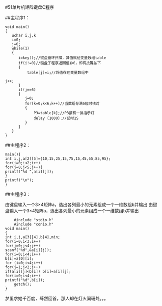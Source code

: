 
#51单片机矩阵键盘C程序

##主程序1：

```
void main()
{
   uchar i,j,k
   i=0;
   j=0;
   while(1)
   {
      i=key();//键盘循环扫描，其值赋给变量数组table
      if(i!=0)//键盘子程序返回值非0，即有按键按下
      {
          table[j]=i;//将值存在变量数组中

j++;                                                          
      }
      if(j==6)
      {
         j=0;
         for(k=0;k<6;k++)//当数组存满6位时核对
         {
             P3=table[k];//P3接有一排指示灯
             delay (1000);//延时1S    
         }
      }
   }
}
```

##主程序2：

```
main(){
int i,j,a[2][5]={10,15,25,15,75,15,45,65,85,95};
for(i=0;i<2;i++)
for(j=0;j<5;j++){
printf("%d ",a[i][j]);
}
printf("\n");
}
```

##主程序3：

由键盘输入一个3×4矩阵a，选出各列最小的元素组成一个一维数组b并输出
由键盘输入一个3×4矩阵a，选出各列最小的元素组成一个一维数组b并输出

```
	#include "stdio.h"
	#include "conio.h"
void main()
{
int i,j,a[3][4],b[4],min;
for(i=0;i<3;i++)
for(j=0;j<4;j++)
scanf("%d",&a[i][j]);
for(i=0;i<4;i++)
b[i]=a[0][i];
for (i=0;i<4;i++)
for(j=1;j<2;j++)
if(a[i][j]<b[i]) b[i]=a[i][j];
for(i=0;i<4;i++)
printf("%d",b[i]);
    getch();
}
```

梦里求她千百度，蓦然回首，那人却在灯火阑珊处。。。